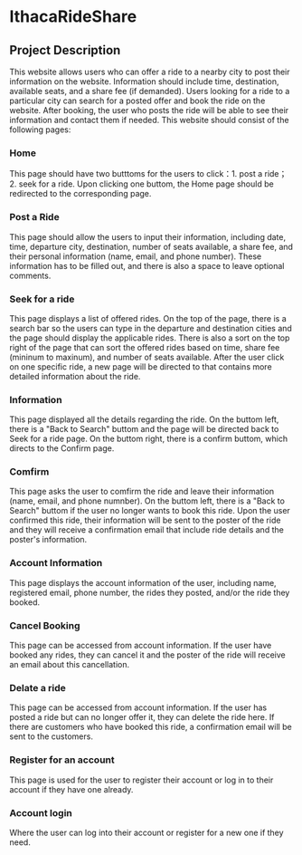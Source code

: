 # IthacaRideShare

## Project Description
This website allows users who can offer a ride to a nearby city to post their information on the website. Information should include time, destination, available seats,  and a share fee (if demanded). Users looking for a ride to a particular city can search for a posted offer and book the ride on the website. After booking, the user who posts the ride will be able to see their information and contact them if needed. This website should consist of the following pages:

### Home
This page should have two butttoms for the users to click：1. post a ride； 2. seek for a ride. Upon clicking one buttom, the Home page should be redirected to the corresponding page.

### Post a Ride
This page should allow the users to input their information, including date, time, departure city, destination, number of seats available, a share fee, and their personal information (name, email, and phone number). These information has to be filled out, and there is also a space to leave optional comments. 

### Seek for a ride
This page displays a list of offered rides. On the top of the page, there is a search bar so the users can type in the departure and destination cities and the page should display the applicable rides. There is also a sort on the top right of the page that can sort the offered rides based on time, share fee (mininum to maxinum), and number of seats available. After the user click on one specific ride, a new page will be directed to that contains more detailed information about the ride.

### Information 
This page displayed all the details regarding the ride. On the buttom left, there is a "Back to Search" buttom and the page will be directed back to Seek for a ride page. On the buttom right, there is a confirm buttom, which directs to the Confirm page.

### Comfirm
This page asks the user to comfirm the ride and leave their information (name, email, and phone numnber). On the buttom left, there is a "Back to Search" buttom if the user no longer wants to book this ride. Upon the user confirmed this ride, their information will be sent to the poster of the ride and they will receive a confirmation email that include ride details and the poster's information. 

### Account Information
This page displays the account information of the user, including name, registered email, phone number, the rides they posted, and/or the ride they booked. 

### Cancel Booking
This page can be accessed from account information. If the user have booked any rides, they can cancel it and the poster of the ride will receive an email about this cancellation.

### Delate a ride
This page can be accessed from account information. If the user has posted a ride but can no longer offer it, they can delete the ride here. If there are customers who have booked this ride, a confirmation email will be sent to the customers. 

### Register for an account
This page is used for the user to register their account or log in to their account if they have one already.

### Account login
Where the user can log into their account or register for a new one if they need.
